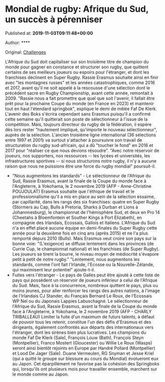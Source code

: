 
# Mondial de rugby: Afrique du Sud, un succès à pérenniser

Published at: **2019-11-03T09:11:48+00:00**

Author: ****

Original: [Challenges](https://www.challenges.fr/sport/mondial-de-rugby-afrique-du-sud-un-succes-a-perenniser_682925)

L'Afrique du Sud doit capitaliser sur son troisième titre de champion du monde pour gagner en constance et structurer son rugby, que quittent certains de ses meilleurs joueurs ou espoirs pour l'étranger, et dont les franchises déclinent en Super Rugby.
Rassie Erasmus souhaite ainsi en finir avec "les montagnes russes" et les années catastrophiques, comme 2016 et 2017, avant qu'il ne soit appelé à la rescousse d'une sélection dont le précédent sacre en Rugby Championship, avant cette année, remontait à 2009.
"Rassie nous a fait promettre que quel que soit l'avenir, il fallait être prêt pour la prochaine Coupe du monde (en France en 2023) et maintenir tout en haut l'étendard springbok", explique le demi de mêlée Faf De Klerk.
L'avenir des Boks s'écrira cependant sans Erasmus puisqu'il a confirmé cette semaine qu'il quitterait son poste de sélectionneur à l'issue de la compétition.
Mais, toujours directeur du rugby de la fédération, il espère dès lors rester "hautement impliqué, qu'importe le nouveau sélectionneur", auprès de la sélection.
L'ancien troisième ligne international (36 sélections entre 1997 et 2001) va surtout s'attacher à poursuivre son travail de structuration du rugby sud-africain, qui a dû "toucher le fond" en 2016 et 2017 pour "réaliser ce que nous devions résoudre".
"Avec notre réservoir de joueurs, nos supporters, nos ressources -- les lycées et universités, les infrastructures sportives -- si nous structurons notre rugby, il n'y a aucune raison que nous ne puissions être une force du rugby mondial" poursuit-il.
- "Nous augmentons les standards" -
Le sélectionneur de l'Afrique du Sud, Rassie Erasmus, avant la finale de la Coupe du monde face à l'Angleterre, à Yokohama, le 2 novembre 2019 (AFP - Anne-Christine POUJOULAT)
Erasmus souhaite que l'éthique de travail et le professionnalisme qu'il a mis en place au sein de la sélection essaime, par capillarité, dans les rangs des six franchises: quatre en Super Rugby (Stormers au Cap, Bulls à Pretoria, Sharks à Durban et Lions à Johannnesburg), le championnat de l'hémisphère Sud, et deux en Pro 14 (Cheetahs à Bloemfontein et Souther Kings à Port Elizabeth), en compagnie des Irlandais, Ecossais, Gallois et Italiens.
L'Afrique du Sud n'a en effet placé aucune équipe en demi-finales du Super Rugby cette année pour la deuxième fois en cinq ans (après 2015) et ne l'a plus remporté depuis 2010 (Bulls).
Mais Erasmus veut croire son pays sur la bonne voie: "(L'exigence) se diffuse lentement dans les provinces (de Currie Cup, le championnat national) et les franchises (de Super Rugby). Les joueurs se tirent la bourre, le niveau moyen de médiocrité s'évapore petit à petit de notre rugby."
"Lentement, nous augmentons les standards, comme l'ont fait l'Irlande, l'Ecosse ou la Nouvelle-Zélande, qui maximisent leur potentiel" ajoute-t-il.
- Fuites vers l'étranger -
Le pays de Galles peut être ajouté à cette liste de pays qui possèdent un réservoir de joueurs inférieur à celui de l'Afrique du Sud.
Mais, face à la concurrence, nombreux quittent le pays, plus ou moins jeunes, pour aller renforcer les rangs des autres nations, à l'image de l'Irlandais CJ Stander, du Français Bernard Le Roux, de l'Ecossais WP Nel ou du Japonais Lappies Labuschagné.
Le sélectionneur de l'Afrique du Sud, Rassie Erasmus, avant la finale de la Coupe du monde face à l'Angleterre, à Yokohama, le 2 novembre 2019 (AFP - CHARLY TRIBALLEAU)
Limiter la fuite d'un maximum de futurs talents, à défaut de pouvoir tous les retenir, constitue l'un des défis d'Erasmus et des dirigeants, également confrontés aux départs des internationaux vers l'étranger, dont les sirènes bien plus lucratives.
Les champions du monde Faf De Klerk (Sale), François Louw (Bath), François Steyn (Montpellier), Franco Mostert (Gloucester) ou Willie Le Roux (Wasps) seront ainsi bientôt rejoints en Europe par Handré Pollard (Montpellier) et Lood De Jager (Sale). Duane Vermeulen, RG Snyman et Jesse Kriel (qui a quitté le groupe sur blessure au cours du Mondial) évolueront eux au Japon.
Cet éparpillement ne favorise pas la cohésion des Springboks qui, lorsqu'ils ont plusieurs mois pour travailler ensemble, marchent sur le monde comme au Japon.
